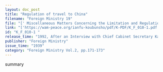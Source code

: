 ```yaml
---
layout: doc_post
title: "Regulation of travel to China"
filename: "Foreign Ministry 19"
file: "[' Miscellaneous Matters Concerning the Limitation and Regulation of Japanese Citizens Traveling to China at the Time of the Sino-Japanese Incident; Report of the Ministry of Colonial Affairs on the Regulation of Japanese Citizens Traveling to China (Vol. 1) ']"
link: "['https://wam-peace.org/ianfu-koubunsho/pdf/K-PDF/K_F_010-1.pdf']"
id: "K_F_010-1 "
release_time: "1992, After an Interview with Chief Cabinet Secretary Katō Kōichi"
publisher: "Foreign Ministry"
issue_time: "1939"
category: "Foreign Ministry Vol.2, pp.171-173"
---
```

summary
